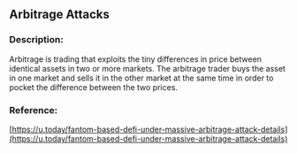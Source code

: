 ## Arbitrage Attacks

### Description:

Arbitrage is trading that exploits the tiny differences in price between identical assets in two or more markets. The arbitrage trader buys the asset in one market and sells it in the other market at the same time in order to pocket the difference between the two prices.

### Reference:

[https://u.today/fantom-based-defi-under-massive-arbitrage-attack-details](https://u.today/fantom-based-defi-under-massive-arbitrage-attack-details)